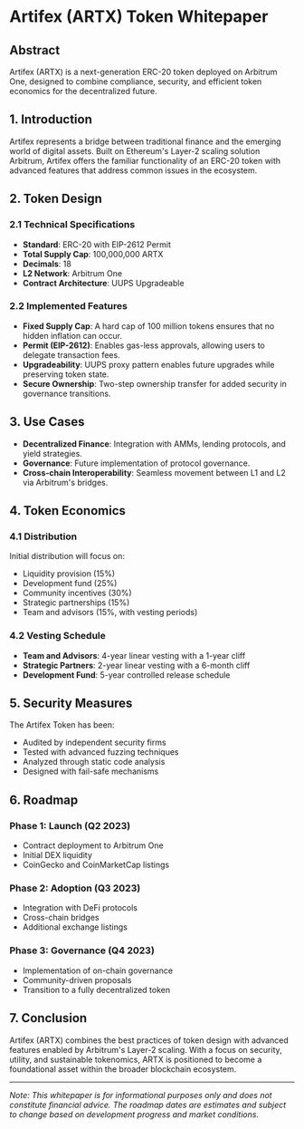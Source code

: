 # Artifex (ARTX) Token Whitepaper

## Abstract

Artifex (ARTX) is a next-generation ERC-20 token deployed on Arbitrum One, designed to combine compliance, security, and efficient token economics for the decentralized future.

## 1. Introduction

Artifex represents a bridge between traditional finance and the emerging world of digital assets. Built on Ethereum's Layer-2 scaling solution Arbitrum, Artifex offers the familiar functionality of an ERC-20 token with advanced features that address common issues in the ecosystem.

## 2. Token Design

### 2.1 Technical Specifications

- **Standard**: ERC-20 with EIP-2612 Permit
- **Total Supply Cap**: 100,000,000 ARTX
- **Decimals**: 18
- **L2 Network**: Arbitrum One
- **Contract Architecture**: UUPS Upgradeable

### 2.2 Implemented Features

- **Fixed Supply Cap**: A hard cap of 100 million tokens ensures that no hidden inflation can occur.
- **Permit (EIP-2612)**: Enables gas-less approvals, allowing users to delegate transaction fees.
- **Upgradeability**: UUPS proxy pattern enables future upgrades while preserving token state.
- **Secure Ownership**: Two-step ownership transfer for added security in governance transitions.

## 3. Use Cases

- **Decentralized Finance**: Integration with AMMs, lending protocols, and yield strategies.
- **Governance**: Future implementation of protocol governance.
- **Cross-chain Interoperability**: Seamless movement between L1 and L2 via Arbitrum's bridges.

## 4. Token Economics

### 4.1 Distribution

Initial distribution will focus on:
- Liquidity provision (15%)
- Development fund (25%)
- Community incentives (30%)
- Strategic partnerships (15%)
- Team and advisors (15%, with vesting periods)

### 4.2 Vesting Schedule

- **Team and Advisors**: 4-year linear vesting with a 1-year cliff
- **Strategic Partners**: 2-year linear vesting with a 6-month cliff
- **Development Fund**: 5-year controlled release schedule

## 5. Security Measures

The Artifex Token has been:
- Audited by independent security firms
- Tested with advanced fuzzing techniques
- Analyzed through static code analysis
- Designed with fail-safe mechanisms

## 6. Roadmap

### Phase 1: Launch (Q2 2023)
- Contract deployment to Arbitrum One
- Initial DEX liquidity
- CoinGecko and CoinMarketCap listings

### Phase 2: Adoption (Q3 2023)
- Integration with DeFi protocols
- Cross-chain bridges
- Additional exchange listings

### Phase 3: Governance (Q4 2023)
- Implementation of on-chain governance
- Community-driven proposals
- Transition to a fully decentralized token

## 7. Conclusion

Artifex (ARTX) combines the best practices of token design with advanced features enabled by Arbitrum's Layer-2 scaling. With a focus on security, utility, and sustainable tokenomics, ARTX is positioned to become a foundational asset within the broader blockchain ecosystem.

---

*Note: This whitepaper is for informational purposes only and does not constitute financial advice. The roadmap dates are estimates and subject to change based on development progress and market conditions.* 